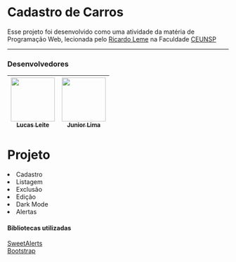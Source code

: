 <h1>  Cadastro de Carros </h1>
<p>Esse projeto foi desenvolvido como uma atividade da matéria de Programação Web, lecionada pelo <a href="https://github.com/ricardoleme">Ricardo Leme</a> na Faculdade <a href="https://www.ceunsp.edu.br/aluno/">CEUNSP</a></p> 

----
<h3> ️Desenvolvedores</h3>
<div>



| [<img src="https://avatars2.githubusercontent.com/u/49835617?s=460&u=5ff7b08380f4e61c157e891931a0e2056a40fad2&v=4" width="100px;"/><br /><sub><b>Lucas Leite</b></sub>](http://juandavidherrera.com/en)<br  /> | [<img src="https://avatars2.githubusercontent.com/u/73672670?s=460&u=cba01b07c5547b237f55cefd09f6e3cc98fc52de&v=4" width="100px;"/><br /><sub><b>Junior Lima</b></sub>](http://co.linkedin.com/in/alejandronanez/)<br  />|
| :-----------------------------------------------------------------------------------------------------------------------------------------------------------------: | :-----------------------------------------------------------------------------------------------------------------------------------------------------------------------: |

</div>
<h1 >Projeto</h1>
<li>Cadastro
<li>Listagem
<li>Exclusão
<li>Edição
<li>Dark Mode
<li>Alertas

<div>
<h4>Bibliotecas utilizadas</h4>
  <a href="https://sweetalert2.github.io/">SweetAlerts</a><br>
  <a href="https://getbootstrap.com/">Bootstrap</a>

</div>
